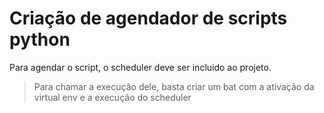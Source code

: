 ﻿# Criação de agendador de scripts python

Para agendar o script, o scheduler deve ser incluido ao projeto.

> Para chamar a execução dele, basta criar um bat com a ativação da virtual env e a execução do scheduler